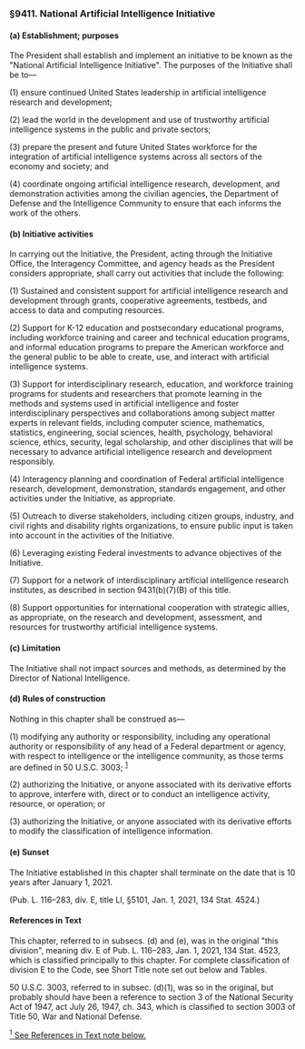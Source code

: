 ### §9411. National Artificial Intelligence Initiative ###

#### (a) Establishment; purposes ####

The President shall establish and implement an initiative to be known as the "National Artificial Intelligence Initiative". The purposes of the Initiative shall be to—

(1) ensure continued United States leadership in artificial intelligence research and development;

(2) lead the world in the development and use of trustworthy artificial intelligence systems in the public and private sectors;

(3) prepare the present and future United States workforce for the integration of artificial intelligence systems across all sectors of the economy and society; and

(4) coordinate ongoing artificial intelligence research, development, and demonstration activities among the civilian agencies, the Department of Defense and the Intelligence Community to ensure that each informs the work of the others.

#### (b) Initiative activities ####

In carrying out the Initiative, the President, acting through the Initiative Office, the Interagency Committee, and agency heads as the President considers appropriate, shall carry out activities that include the following:

(1) Sustained and consistent support for artificial intelligence research and development through grants, cooperative agreements, testbeds, and access to data and computing resources.

(2) Support for K-12 education and postsecondary educational programs, including workforce training and career and technical education programs, and informal education programs to prepare the American workforce and the general public to be able to create, use, and interact with artificial intelligence systems.

(3) Support for interdisciplinary research, education, and workforce training programs for students and researchers that promote learning in the methods and systems used in artificial intelligence and foster interdisciplinary perspectives and collaborations among subject matter experts in relevant fields, including computer science, mathematics, statistics, engineering, social sciences, health, psychology, behavioral science, ethics, security, legal scholarship, and other disciplines that will be necessary to advance artificial intelligence research and development responsibly.

(4) Interagency planning and coordination of Federal artificial intelligence research, development, demonstration, standards engagement, and other activities under the Initiative, as appropriate.

(5) Outreach to diverse stakeholders, including citizen groups, industry, and civil rights and disability rights organizations, to ensure public input is taken into account in the activities of the Initiative.

(6) Leveraging existing Federal investments to advance objectives of the Initiative.

(7) Support for a network of interdisciplinary artificial intelligence research institutes, as described in section 9431(b)(7)(B) of this title.

(8) Support opportunities for international cooperation with strategic allies, as appropriate, on the research and development, assessment, and resources for trustworthy artificial intelligence systems.

#### (c) Limitation ####

The Initiative shall not impact sources and methods, as determined by the Director of National Intelligence.

#### (d) Rules of construction ####

Nothing in this chapter shall be construed as—

(1) modifying any authority or responsibility, including any operational authority or responsibility of any head of a Federal department or agency, with respect to intelligence or the intelligence community, as those terms are defined in 50 U.S.C. 3003; <sup><a href="#9411_1_target" name="9411_1">1</a></sup>

(2) authorizing the Initiative, or anyone associated with its derivative efforts to approve, interfere with, direct or to conduct an intelligence activity, resource, or operation; or

(3) authorizing the Initiative, or anyone associated with its derivative efforts to modify the classification of intelligence information.

#### (e) Sunset ####

The Initiative established in this chapter shall terminate on the date that is 10 years after January 1, 2021.

(Pub. L. 116–283, div. E, title LI, §5101, Jan. 1, 2021, 134 Stat. 4524.)

#### References in Text ####

This chapter, referred to in subsecs. (d) and (e), was in the original "this division", meaning div. E of Pub. L. 116–283, Jan. 1, 2021, 134 Stat. 4523, which is classified principally to this chapter. For complete classification of division E to the Code, see Short Title note set out below and Tables.

50 U.S.C. 3003, referred to in subsec. (d)(1), was so in the original, but probably should have been a reference to section 3 of the National Security Act of 1947, act July 26, 1947, ch. 343, which is classified to section 3003 of Title 50, War and National Defense.

[<sup>1</sup> See References in Text note below.](#9411_1)